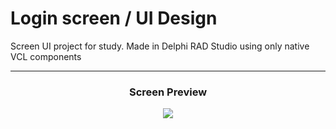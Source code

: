 # Login screen / UI Design
Screen UI project for study. Made in Delphi RAD Studio using only native VCL components
<hr />
<div align="center">
<h3> Screen Preview </h3>
<img align="center" src="https://github.com/ryuuzera/loginscreen/blob/main/assets/images/readme.png" />
</div>
